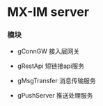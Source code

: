 # MX-IM server

### 模块

- gConnGW 接入层网关

- gRestApi 短链接api服务

- gMsgTransfer 消息传输服务

- gPushServer 推送处理服务